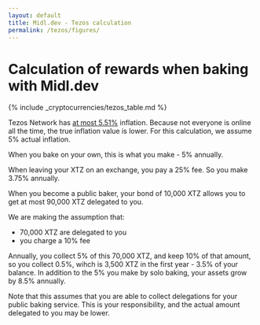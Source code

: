 ```yaml
---
layout: default
title: Midl.dev - Tezos calculation
permalink: /tezos/figures/
---
```


# Calculation of rewards when baking with Midl.dev

{% include _cryptocurrencies/tezos_table.md %}

Tezos Network has [at most 5.51%](https://tezos.gitlab.io/whitedoc/proof_of_stake.html?highlight=inflation#inflation) inflation. Because not everyone is online all the time, the true inflation value is lower. For this calculation, we assume 5% actual inflation.

When you bake on your own, this is what you make - 5% annually.

When leaving your XTZ on an exchange, you pay a 25% fee. So you make 3.75% annually.

When you become a public baker, your bond of 10,000 XTZ allows you to get at most 90,000 XTZ delegated to you.

We are making the assumption that:

* 70,000 XTZ are delegated to you
* you charge a 10% fee

Annually, you collect 5% of this 70,000 XTZ, and keep 10% of that amount, so you collect 0.5%, wihch is 3,500 XTZ in the first year - 3.5% of your balance. In addition to the 5% you make by solo baking, your assets grow by 8.5% annually.

Note that this assumes that you are able to collect delegations for your public baking service. This is your responsibility, and the actual amount delegated to you may be lower.
